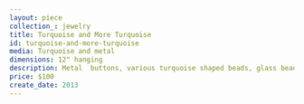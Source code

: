 ```yaml
---
layout: piece
collection_: jewelry
title: Turquoise and More Turquoise
id: turquoise-and-more-turquoise
media: Turquoise and metal
dimensions: 12" hanging
description: Metal  buttons, various turquoise shaped beads, glass beads, stone, spacers findings and wiring working pendant of various turquoise, stone and glass beads. Metal button clasp.
price: $100
create_date: 2013
---
```

